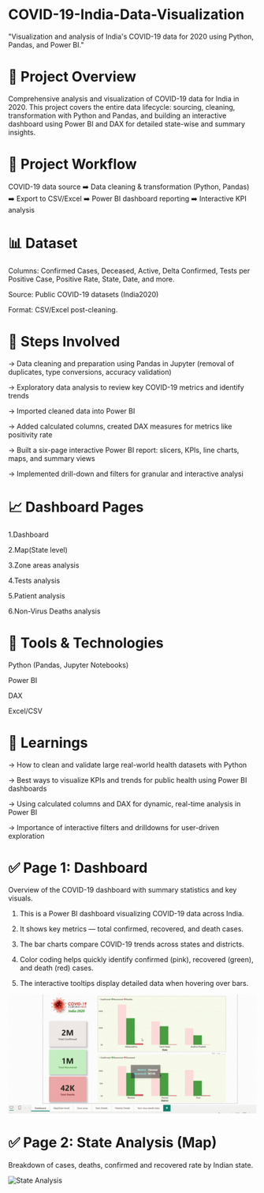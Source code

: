 # COVID-19-India-Data-Visualization
"Visualization and analysis of India's COVID-19 data for 2020 using Python, Pandas, and Power BI."


# 📌 Project Overview
Comprehensive analysis and visualization of COVID-19 data for India in 2020. This project covers the entire data lifecycle: sourcing, cleaning, transformation with Python and Pandas, and building an interactive dashboard using Power BI and DAX for detailed state-wise and summary insights.

# 🔄 Project Workflow
COVID-19 data source ➡️ Data cleaning & transformation (Python, Pandas) ➡️ Export to CSV/Excel ➡️ Power BI dashboard reporting ➡️ Interactive KPI analysis

# 📊 Dataset
Columns: Confirmed Cases, Deceased, Active, Delta Confirmed, Tests per Positive Case, Positive Rate, State, Date, and more.

Source: Public COVID-19 datasets (India2020)

Format: CSV/Excel post-cleaning.

# 🔧 Steps Involved
-> Data cleaning and preparation using Pandas in Jupyter (removal of duplicates, type conversions, accuracy validation)

-> Exploratory data analysis to review key COVID-19 metrics and identify trends

-> Imported cleaned data into Power BI

-> Added calculated columns, created DAX measures for metrics like positivity rate

-> Built a six-page interactive Power BI report: slicers, KPIs, line charts, maps, and summary views

-> Implemented drill-down and filters for granular and interactive analysi

# 📈 Dashboard Pages
  1.Dashboard
  
  2.Map(State level)
  
  3.Zone areas analysis
  
  4.Tests analysis
  
  5.Patient analysis
  
  6.Non-Virus Deaths analysis

# 🚀 Tools & Technologies
Python (Pandas, Jupyter Notebooks)

Power BI

DAX

Excel/CSV

# 🧠 Learnings
-> How to clean and validate large real-world health datasets with Python

-> Best ways to visualize KPIs and trends for public health using Power BI dashboards

-> Using calculated columns and DAX for dynamic, real-time analysis in Power BI

-> Importance of interactive filters and drilldowns for user-driven exploration


# ✅ Page 1: Dashboard
Overview of the COVID-19 dashboard with summary statistics and key visuals.
  
1. This is a Power BI dashboard visualizing COVID-19 data across India.

2. It shows key metrics — total confirmed, recovered, and death cases.

3. The bar charts compare COVID-19 trends across states and districts.

4. Color coding helps quickly identify confirmed (pink), recovered (green), and death (red) cases.

5. The interactive tooltips display detailed data when hovering over bars.

![Dashboard](gifs/Dashboard.gif)


# ✅ Page 2: State Analysis (Map)
Breakdown of cases, deaths, confirmed and recovered rate by Indian state.

![State Analysis](gifs/Map_analysis(state).gif)
